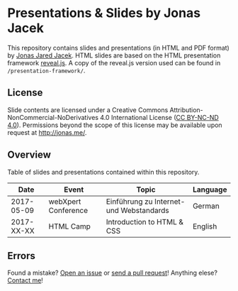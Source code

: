 # Presentations & Slides by Jonas Jacek

This repository contains slides and presentations (in HTML and PDF format) by [Jonas Jared Jacek](http://jonas.me/). HTML slides are based on the HTML presentation framework [reveal.js](https://github.com/hakimel/reveal.js). A copy of the reveal.js version used can be found in `/presentation-framework/`.

## License
Slide contents are licensed under a Creative Commons Attribution-NonCommercial-NoDerivatives 4.0 International License (<a rel="license" href="https://creativecommons.org/licenses/by-nc-nd/4.0/">CC BY-NC-ND 4.0</a>). Permissions beyond the scope of this license may be available upon request at <a xmlns:cc="http://creativecommons.org/ns#" href="http://jonas.me/#contact" rel="cc:morePermissions">http://jonas.me/</a>.

## Overview
Table of slides and presentations contained within this repository.

Date | Event | Topic | Language
------------ | ------------- | ------------- | -------------
2017-05-09 | webXpert Conference | Einführung zu Internet- und Webstandards | German
2017-XX-XX | HTML Camp | Introduction to HTML & CSS | English

## Errors

Found a mistake? [Open an issue](https://github.com/jonasjacek/presentations/issues) or [send a pull request](https://github.com/jonasjacek/presentations/pulls)! Anything elese? [Contact me](http://jonas.me/#contact)!
